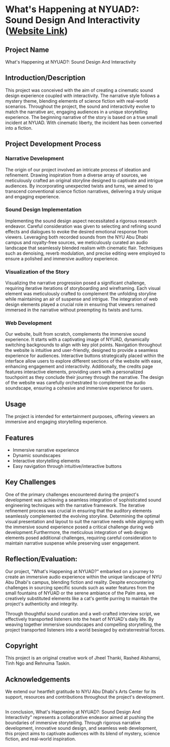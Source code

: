 # What's Happening at NYUAD?: Sound Design And Interactivity ([Website Link](https://jheel2006.github.io/Sound_Project/))

## Project Name
What's Happening at NYUAD?: Sound Design And Interactivity

## Introduction/Description
This project was conceived with the aim of creating a cinematic sound design experience coupled with interactivity. The narrative style follows a mystery theme, blending elements of science fiction with real-world scenarios. Throughout the project, the sound and interactivity evolve to match the narrative arc, engaging audiences in a unique storytelling experience. The beginning narrative of the story is based on a true small incident at NYUAD. With cinematic liberty, the incident has been converted into a fiction. 


## Project Development Process

### Narrative Development
The origin of our project involved an intricate process of ideation and refinement. Drawing inspiration from a diverse array of sources, we meticulously crafted an original storyline designed to captivate and intrigue audiences. By incorporating unexpected twists and turns, we aimed to transcend conventional science fiction narratives, delivering a truly unique and engaging experience.

### Sound Design Implementation
Implementing the sound design aspect necessitated a rigorous research endeavor. Careful consideration was given to selecting and refining sound effects and dialogues to evoke the desired emotional response from viewers. Leveraging both recorded sounds from the NYU Abu Dhabi campus and royalty-free sources, we meticulously curated an audio landscape that seamlessly blended realism with cinematic flair. Techniques such as denoising, reverb modulation, and precise editing were employed to ensure a polished and immersive auditory experience.

### Visualization of the Story
Visualizing the narrative progression posed a significant challenge, requiring iterative iterations of storyboarding and wireframing. Each visual element was meticulously crafted to complement the unfolding storyline while maintaining an air of suspense and intrigue. The integration of web design elements played a crucial role in ensuring that viewers remained immersed in the narrative without preempting its twists and turns.

### Web Development
Our website, built from scratch, complements the immersive sound experience. It starts with a captivating image of NYUAD, dynamically switching backgrounds to align with key plot points. Navigation throughout the website is intuitive and user-friendly, designed to provide a seamless experience for audiences. Interactive buttons strategically placed within the interface allow users to explore different sections of the website with ease, enhancing engagement and interactivity. Additionally, the credits page features interactive elements, providing users with a personalized touchpoint as they conclude their journey through the narrative. The design of the website was carefully orchestrated to complement the audio soundscape, ensuring a cohesive and immersive experience for users. 

## Usage
The project is intended for entertainment purposes, offering viewers an immersive and engaging storytelling experience.

## Features
- Immersive narrative experience
- Dynamic soundscapes
- Interactive storytelling elements
- Easy navigation through intuitive/interactive buttons

## Key Challenges
One of the primary challenges encountered during the project's development was achieving a seamless integration of sophisticated sound engineering techniques with the narrative framework. The iterative refinement process was crucial in ensuring that the auditory elements seamlessly complemented the evolving storyline. Determining the optimal visual presentation and layout to suit the narrative needs while aligning with the immersive sound experience posed a critical challenge during web development.Furthermore, the meticulous integration of web design elements posed additional challenges, requiring careful consideration to maintain narrative suspense while preserving user engagement.

## Reflection/Evaluation:
Our project, "What's Happening at NYUAD?" embarked on a journey to create an immersive audio experience within the unique landscape of NYU Abu Dhabi's campus, blending fiction and reality. Despite encountering challenges in sourcing specific sounds such as water features from the small fountains of NYUAD or the serene ambiance of the Palm area, we creatively substituted elements like a cat's gentle purring to maintain the project's authenticity and integrity.

Through thoughtful sound curation and a well-crafted interview script, we effectively transported listeners into the heart of NYUAD's daily life. By weaving together immersive soundscapes and compelling storytelling, the project transported listeners into a world besieged by extraterrestrial forces. 

## Copyright 
This project is an original creative work of Jheel Thanki, Rashed Alshamsi, Tinh Ngo and Rehnuma Taskin.

## Acknowledgements
We extend our heartfelt gratitude to NYU Abu Dhabi's Arts Center for its support, resources and contributions throughout the project's development.

##
In conclusion, What's Happening at NYUAD?: Sound Design And Interactivity" represents a collaborative endeavor aimed at pushing the boundaries of immersive storytelling. Through rigorous narrative development, innovative sound design, and seamless web development, this project aims to captivate audiences with its blend of mystery, science fiction, and real-world inspiration.